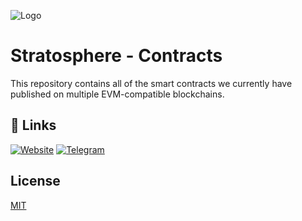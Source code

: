 ![Logo](https://www.stratospheredefi.com/wp-content/uploads/2022/08/Stratosphere-Defi-Logo-200px.png)

# Stratosphere - Contracts

This repository contains all of the smart contracts we currently have published on multiple EVM-compatible blockchains.

## 🔗 Links

[![Website](https://img.shields.io/website?url=https://www.stratospheredefi.com/)](https://www.stratospheredefi.com/)
[![Telegram](https://img.shields.io/badge/-telegram-red?color=white&logo=telegram&logoColor=black)](https://t.me/StratosphereDeFi_Official)

## License

[MIT](https://choosealicense.com/licenses/mit/)
